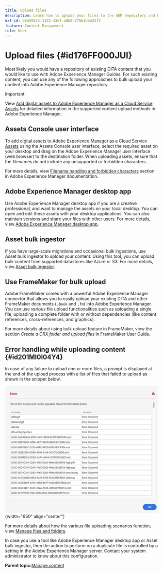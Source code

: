 ```yaml
---
title: Upload files
description: Learn how to upload your files to the AEM repository and handle errors. Know assets console user interface, AEM desktop app, asset bulk ingestor, and use FrameMaker for bulk upload.
exl-id: b5430242-1122-43df-a0b2-275b1dea33f2
feature: Content Management
role: User
---
```

# Upload files {#id176FF000JUI}

Most likely you would have a repository of existing DITA content that you would like to use with Adobe Experience Manager Guides. For such existing content, you can use any of the following approaches to bulk upload your content into Adobe Experience Manager repository.

>[!IMPORTANT]
>
> View [Add digital assets to Adobe Experience Manager as a Cloud Service Assets](https://experienceleague.adobe.com/docs/experience-manager-cloud-service/assets/manage/add-assets.html) for detailed information in the supported content upload methods in Adobe Experience Manager.

## Assets Console user interface 

To [add digital assets to Adobe Experience Manager as a Cloud Service Assets](https://experienceleague.adobe.com/docs/experience-manager-cloud-service/assets/manage/add-assets.html#filename-handling#upload-assets) using the Assets Console user interface, select the required asset on your desktop and drag on the Adobe Experience Manager user interface \(web browser\) to the destination folder. When uploading assets, ensure that the filenames do not include any unsupported or forbidden characters.

For more details, view [Filename handling and forbidden characters](https://experienceleague.adobe.com/docs/experience-manager-cloud-service/assets/manage/add-assets.html#filename-handling) section in Adobe Experience Manager documentation.

## Adobe Experience Manager desktop app 

Use Adobe Experience Manager desktop app if you are a creative professional, and want to manage the assets on your local desktop. You can open and edit these assets with your desktop applications. You can also maintain versions and share your files with other users. For more details, view [Adobe Experience Manager desktop app](https://experienceleague.adobe.com/docs/experience-manager-desktop-app/using/using.html).

## Asset bulk ingestor 

If you have large-scale migrations and occasional bulk ingestions, use Asset bulk ingestor to upload your content. Using this tool, you can upload bulk content from supported datastores like Azure or S3. For more details, view [Asset bulk ingestor](https://experienceleague.adobe.com/docs/experience-manager-cloud-service/assets/manage/add-assets.html?lang=en#asset-bulk-ingestor).

## Use FrameMaker for bulk upload 

Adobe FrameMaker comes with a powerful Adobe Experience Manager connector that allows you to easily upload your existing DITA and other FrameMaker documents \(`.book` and `.fm`\) into Adobe Experience Manager. You can use various file upload functionalities such as uploading a single file, uploading a complete folder with or without dependencies \(like content references, cross-references, and graphics\).

For more details about using bulk upload feature in FrameMaker, view the section *Create a CRX folder and upload files* in FrameMaker User Guide.

## Error handling while uploading content {#id201MI0I04Y4}

In case of any failure to upload one or more files, a prompt is displayed at the end of the upload process with a list of files that failed to upload as shown in the snippet below.

![](images/uuid-files-failed-to-upload_cs.png){width="650" align="center"}

For more details about how the various file uploading scenarios function, view [Manage files and folders](authoring-file-management.md#).

 In case you use a tool like Adobe Experience Manager desktop app or Asset bulk ingestor, then the action to perform on a duplicate file is controlled by a setting in the Adobe Experience Manager server. Contact your system administrator to know about this configuration.

**Parent topic:**[Manage content](authoring.md)

